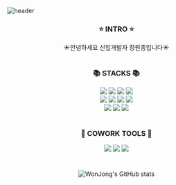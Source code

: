 ![header](https://capsule-render.vercel.app/api?type=waving&color=FCE77D&height=200&section=header&text=Carpediem&fontSize=70&fontColor=F96167)

<div align="center">
  
  ### ⭐ INTRO ⭐
  
  ☀️안녕하세요 신입개발자 장원종입니다☀️

  #
  ### 📚 STACKS 📚 
<img src="https://img.shields.io/badge/JAVA-blue?style=for-the-badge"/>  <img src="https://img.shields.io/badge/Spring Boot-6DB33F?style=for-the-badge&logo=Spring Boot&logoColor=FFFFFF"/>  <img src="https://img.shields.io/badge/React-black?style=for-the-badge&logo=React&logoColor=61DAFB"/>  <img src="https://img.shields.io/badge/MariaDB-003545?style=for-the-badge&logo=MariaDB&logoColor=FFFFFF"/>  
  <img src="https://img.shields.io/badge/Next.js-000000?style=for-the-badge&logo=Next.js&logoColor=FFFFFF"/> <img src="https://img.shields.io/badge/JavaScript-F7DF1E?style=for-the-badge&logo=JavaScript&logoColor=000000"/>  <img src="https://img.shields.io/badge/HTML-E34F26?style=for-the-badge&logo=HTML5&logoColor=FFFFFF"/>  <img src="https://img.shields.io/badge/CSS-1572B6?style=for-the-badge&logo=CSS3&logoColor=FFFFFF"/>  
  <img src="https://img.shields.io/badge/Python-3776AB?style=for-the-badge&logo=Python&logoColor=FFFFFF"/>  <img src="https://img.shields.io/badge/PyTorch-EE4C2C?style=for-the-badge&logo=PyTorch&logoColor=FFFFFF"/>  <img src="https://img.shields.io/badge/TensorFlow-FF6F00?style=for-the-badge&logo=TensorFlow&logoColor=FFFFFF"/>

  #
 ### 🐳 COWORK TOOLS 🐳
 <img src="https://img.shields.io/badge/Docker-2496ED?style=for-the-badge&logo=Docker&logoColor=white"/> 
 <img src="https://img.shields.io/badge/GitHub-181717?style=for-the-badge&logo=GitHub&logoColor=white"/>
 <img src="https://img.shields.io/badge/Slack-4A154B?style=for-the-badge&logo=Slack&logoColor=FFFFFF"/>
  
  #
  ![WonJong's GitHub stats](https://github-readme-stats.vercel.app/api?username=JangWonJong&theme=midnight-purple&show_icons=true)
  #
  
</div>

